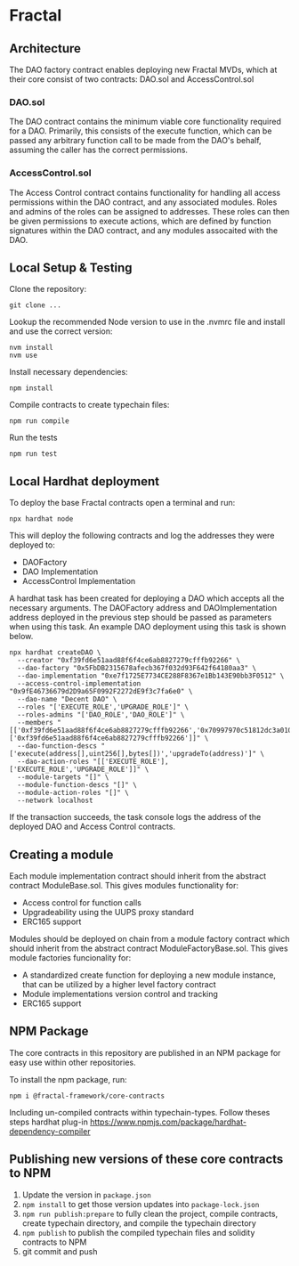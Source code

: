 # Fractal

## Architecture

The DAO factory contract enables deploying new Fractal MVDs, which at their core consist of two contracts: DAO.sol and AccessControl.sol


### DAO.sol

The DAO contract contains the minimum viable core functionality required for a DAO. Primarily, this consists of the execute function, which can be passed any arbitrary function call to be made from the DAO's behalf, assuming the caller has the correct permissions.


### AccessControl.sol

The Access Control contract contains functionality for handling all access permissions within the DAO contract, and any associated modules. Roles and admins of the roles can be assigned to addresses. These roles can then be given permissions to execute actions, which are defined by function signatures within the DAO contract, and any modules assocaited with the DAO.

## Local Setup & Testing

Clone the repository:
```shell
git clone ...
```

Lookup the recommended Node version to use in the .nvmrc file and install and use the correct version:
```shell
nvm install 
nvm use
```

Install necessary dependencies:
```shell
npm install
```

Compile contracts to create typechain files:
```shell
npm run compile
```

Run the tests
```shell
npm run test
```

## Local Hardhat deployment

To deploy the base Fractal contracts open a terminal and run:
```shell
npx hardhat node
```
This will deploy the following contracts and log the addresses they were deployed to:
 - DAOFactory
 - DAO Implementation
 - AccessControl Implementation

A hardhat task has been created for deploying a DAO which accepts all the necessary arguments.
The DAOFactory address and DAOImplementation address deployed in the previous step should be passed as parameters when using this task. An example DAO deployment using this task is shown below.

```shell
npx hardhat createDAO \
  --creator "0xf39fd6e51aad88f6f4ce6ab8827279cfffb92266" \
  --dao-factory "0x5FbDB2315678afecb367f032d93F642f64180aa3" \
  --dao-implementation "0xe7f1725E7734CE288F8367e1Bb143E90bb3F0512" \
  --access-control-implementation "0x9fE46736679d2D9a65F0992F2272dE9f3c7fa6e0" \
  --dao-name "Decent DAO" \
  --roles "['EXECUTE_ROLE','UPGRADE_ROLE']" \
  --roles-admins "['DAO_ROLE','DAO_ROLE']" \
  --members "[['0xf39fd6e51aad88f6f4ce6ab8827279cfffb92266','0x70997970c51812dc3a010c7d01b50e0d17dc79c8'],['0xf39fd6e51aad88f6f4ce6ab8827279cfffb92266']]" \
  --dao-function-descs "['execute(address[],uint256[],bytes[])','upgradeTo(address)']" \
  --dao-action-roles "[['EXECUTE_ROLE'],['EXECUTE_ROLE','UPGRADE_ROLE']]" \
  --module-targets "[]" \
  --module-function-descs "[]" \
  --module-action-roles "[]" \
  --network localhost
```

If the transaction succeeds, the task console logs the address of the deployed DAO and Access Control contracts.

## Creating a module

Each module implementation contract should inherit from the abstract contract ModuleBase.sol. This gives modules functionality for:
 - Access control for function calls
 - Upgradeability using the UUPS proxy standard
 - ERC165 support

Modules should be deployed on chain from a module factory contract which should inherit from the abstract contract ModuleFactoryBase.sol. This gives module factories funcionality for:
 - A standardized create function for deploying a new module instance, that can be utilized by a higher level factory contract
 - Module implementations version control and tracking
 - ERC165 support

## NPM Package
The core contracts in this repository are published in an NPM package for easy use within other repositories. 

To install the npm package, run:
 ```shell
npm i @fractal-framework/core-contracts
```

Including un-compiled contracts within typechain-types. Follow theses steps hardhat plug-in https://www.npmjs.com/package/hardhat-dependency-compiler

## Publishing new versions of these core contracts to NPM
1. Update the version in `package.json`
1. `npm install` to get those version updates into `package-lock.json`
1. `npm run publish:prepare` to fully clean the project, compile contracts, create typechain directory, and compile the typechain directory
1. `npm publish` to publish the compiled typechain files and solidity contracts to NPM
1. git commit and push
